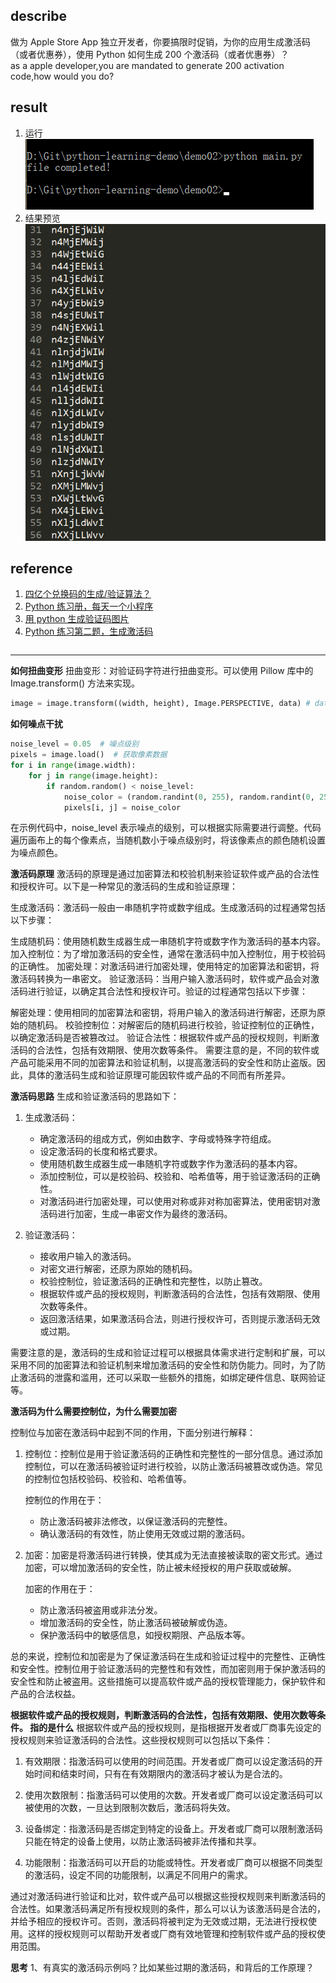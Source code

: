 <!-- @format -->

## describe

做为 Apple Store App 独立开发者，你要搞限时促销，为你的应用生成激活码（或者优惠券），使用 Python 如何生成 200 个激活码（或者优惠券）？  
as a apple developer,you are mandated to generate 200 activation code,how would you do?

## result

1. 运行  
   ![运行代码](./imgs/1.png)
2. 结果预览  
   ![activeCode 文件内容](./imgs/2.png)

## reference

1. [四亿个兑换码的生成/验证算法？](https://www.zhihu.com/question/29865340)
2. [Python 练习册，每天一个小程序](https://github.com/Yixiaohan/show-me-the-code)
3. [用 python 生成验证码图片](https://zhuanlan.zhihu.com/p/26528349)
4. [Python 练习第二题，生成激活码](https://zhuanlan.zhihu.com/p/25169905)

<!-- 背景图中生成随机线条 -->

```python

```

---

**如何扭曲变形**
扭曲变形：对验证码字符进行扭曲变形。可以使用 Pillow 库中的 Image.transform() 方法来实现。

```python
image = image.transform((width, height), Image.PERSPECTIVE, data) # data 为变形参数
```

**如何噪点干扰**

```python
noise_level = 0.05  # 噪点级别
pixels = image.load()  # 获取像素数据
for i in range(image.width):
    for j in range(image.height):
        if random.random() < noise_level:
            noise_color = (random.randint(0, 255), random.randint(0, 255), random.randint(0, 255))
            pixels[i, j] = noise_color

```

在示例代码中，noise_level 表示噪点的级别，可以根据实际需要进行调整。代码遍历画布上的每个像素点，当随机数小于噪点级别时，将该像素点的颜色随机设置为噪点颜色。

**激活码原理**
激活码的原理是通过加密算法和校验机制来验证软件或产品的合法性和授权许可。以下是一种常见的激活码的生成和验证原理：

生成激活码：激活码一般由一串随机字符或数字组成。生成激活码的过程通常包括以下步骤：

生成随机码：使用随机数生成器生成一串随机字符或数字作为激活码的基本内容。
加入控制位：为了增加激活码的安全性，通常在激活码中加入控制位，用于校验码的正确性。
加密处理：对激活码进行加密处理，使用特定的加密算法和密钥，将激活码转换为一串密文。
验证激活码：当用户输入激活码时，软件或产品会对激活码进行验证，以确定其合法性和授权许可。验证的过程通常包括以下步骤：

解密处理：使用相同的加密算法和密钥，将用户输入的激活码进行解密，还原为原始的随机码。
校验控制位：对解密后的随机码进行校验，验证控制位的正确性，以确定激活码是否被篡改过。
验证合法性：根据软件或产品的授权规则，判断激活码的合法性，包括有效期限、使用次数等条件。
需要注意的是，不同的软件或产品可能采用不同的加密算法和验证机制，以提高激活码的安全性和防止盗版。因此，具体的激活码生成和验证原理可能因软件或产品的不同而有所差异。

**激活码思路**
生成和验证激活码的思路如下：

1. 生成激活码：

   - 确定激活码的组成方式，例如由数字、字母或特殊字符组成。
   - 设定激活码的长度和格式要求。
   - 使用随机数生成器生成一串随机字符或数字作为激活码的基本内容。
   - 添加控制位，可以是校验码、校验和、哈希值等，用于验证激活码的正确性。
   - 对激活码进行加密处理，可以使用对称或非对称加密算法，使用密钥对激活码进行加密，生成一串密文作为最终的激活码。

2. 验证激活码：
   - 接收用户输入的激活码。
   - 对密文进行解密，还原为原始的随机码。
   - 校验控制位，验证激活码的正确性和完整性，以防止篡改。
   - 根据软件或产品的授权规则，判断激活码的合法性，包括有效期限、使用次数等条件。
   - 返回激活结果，如果激活码合法，则进行授权许可，否则提示激活码无效或过期。

需要注意的是，激活码的生成和验证过程可以根据具体需求进行定制和扩展，可以采用不同的加密算法和验证机制来增加激活码的安全性和防伪能力。同时，为了防止激活码的泄露和滥用，还可以采取一些额外的措施，如绑定硬件信息、联网验证等。

**激活码为什么需要控制位，为什么需要加密**

控制位与加密在激活码中起到不同的作用，下面分别进行解释：

1. 控制位：控制位是用于验证激活码的正确性和完整性的一部分信息。通过添加控制位，可以在激活码被验证时进行校验，以防止激活码被篡改或伪造。常见的控制位包括校验码、校验和、哈希值等。

   控制位的作用在于：

   - 防止激活码被非法修改，以保证激活码的完整性。
   - 确认激活码的有效性，防止使用无效或过期的激活码。

2. 加密：加密是将激活码进行转换，使其成为无法直接被读取的密文形式。通过加密，可以增加激活码的安全性，防止被未经授权的用户获取或破解。

   加密的作用在于：

   - 防止激活码被盗用或非法分发。
   - 增加激活码的安全性，防止激活码被破解或伪造。
   - 保护激活码中的敏感信息，如授权期限、产品版本等。

总的来说，控制位和加密是为了保证激活码在生成和验证过程中的完整性、正确性和安全性。控制位用于验证激活码的完整性和有效性，而加密则用于保护激活码的安全性和防止被盗用。这些措施可以提高软件或产品的授权管理能力，保护软件和产品的合法权益。

**根据软件或产品的授权规则，判断激活码的合法性，包括有效期限、使用次数等条件。 指的是什么**
根据软件或产品的授权规则，是指根据开发者或厂商事先设定的授权规则来验证激活码的合法性。这些授权规则可以包括以下条件：

1. 有效期限：指激活码可以使用的时间范围。开发者或厂商可以设定激活码的开始时间和结束时间，只有在有效期限内的激活码才被认为是合法的。

2. 使用次数限制：指激活码可以使用的次数。开发者或厂商可以设定激活码可以被使用的次数，一旦达到限制次数后，激活码将失效。

3. 设备绑定：指激活码是否绑定到特定的设备上。开发者或厂商可以限制激活码只能在特定的设备上使用，以防止激活码被非法传播和共享。

4. 功能限制：指激活码可以开启的功能或特性。开发者或厂商可以根据不同类型的激活码，设定不同的功能限制，以满足不同用户的需求。

通过对激活码进行验证和比对，软件或产品可以根据这些授权规则来判断激活码的合法性。如果激活码满足所有授权规则的条件，那么可以认为该激活码是合法的，并给予相应的授权许可。否则，激活码将被判定为无效或过期，无法进行授权使用。这样的授权规则可以帮助开发者或厂商有效地管理和控制软件或产品的授权使用范围。

**思考**
1、有真实的激活码示例吗？比如某些过期的激活码，和背后的工作原理？
